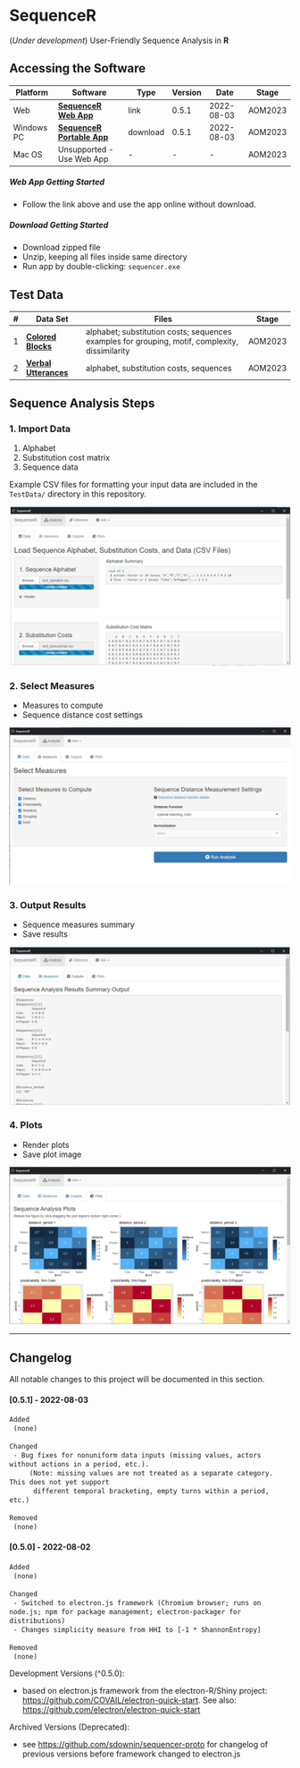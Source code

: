 **SequenceR**  
==============

(*Under development*) User-Friendly Sequence Analysis in **R**

## Accessing the Software

| Platform | Software | Type | Version | Date | Stage |
| ------- | ------- | ------- | ------- | ------- | ------- |
| Web | [**SequenceR Web App**](https://sdowning.shinyapps.io/sequencer-webhost/) | link | 0.5.1 | 2022-08-03 | AOM2023 |
| Windows PC | [**SequenceR Portable App**](https://mailmissouri-my.sharepoint.com/:u:/g/personal/sdr8y_umsystem_edu/ETPi-fSWyUZErHrDMBksKAwBRrDy34cRn4G0DZ869y2P0w?e=3G6P0X) | download | 0.5.1 | 2022-08-03 | AOM2023 |
| Mac OS | Unsupported - Use Web App | - | - | - | AOM2023 |

##### Web App Getting Started

- Follow the link above and use the app online without download.

##### Download Getting Started

- Download zipped file
- Unzip, keeping all files inside same directory
- Run app by double-clicking: `sequencer.exe`


## Test Data

| # | Data Set | Files | Stage |
| --- | ------- | ------- | ------- | 
| 1 | [**Colored Blocks**](https://mailmissouri-my.sharepoint.com/:u:/g/personal/sdr8y_umsystem_edu/EagV8GzcFpBAkWAZoApGlmkBA2_aheoK0Sjjtk1pYQy33Q?e=xJ1fNd) | alphabet; substitution costs; sequences examples for grouping, motif, complexity, dissimilarity | AOM2023 |
| 2 | [**Verbal Utterances**](https://mailmissouri-my.sharepoint.com/:u:/g/personal/sdr8y_umsystem_edu/EZV8hfckQEVKs5l2XzrDsKcBsIdSF638ioAfZ6AeBgNnrg?e=Bm6qab) | alphabet, substitution costs, sequences | AOM2023 |



## Sequence Analysis Steps

### 1. Import Data

1. Alphabet
2. Substitution cost matrix
3. Sequence data

Example CSV files for formatting your input data are included in the `TestData/` directory in this repository. 

[![](/_img/readme_analysis_data_import.png "Import data files")](#1-import-data)

### 2. Select Measures

- Measures to compute
- Sequence distance cost settings

[![](/_img/readme_analysis_measures.png "Measures")](#2-select-measures)

### 3. Output Results

- Sequence measures summary
- Save results

[![](/_img/readme_analysis_outputs.png "Outputs")](#3-output-results)

### 4. Plots

- Render plots
- Save plot image

[![](/_img/readme_analysis_plots.png "Plots")](#4-plots)



<hr>

## Changelog

All notable changes to this project will be documented in this section.

#### [0.5.1] - 2022-08-03
```
Added
 (none)

Changed
 - Bug fixes for nonuniform data inputs (missing values, actors without actions in a period, etc.). 
     (Note: missing values are not treated as a separate category. This does not yet support 
      different temporal bracketing, empty turns within a period, etc.) 

Removed
 (none)
```

#### [0.5.0] - 2022-08-02
```
Added
 (none)

Changed
 - Switched to electron.js framework (Chromium browser; runs on node.js; npm for package management; electron-packager for distributions)
 - Changes simplicity measure from HHI to [-1 * ShannonEntropy] 

Removed
 (none)
```

Development Versions (^0.5.0):
 - based on electron.js framework from the electron-R/Shiny project: https://github.com/COVAIL/electron-quick-start. See also: https://github.com/electron/electron-quick-start

Archived Versions (Deprecated): 
 - see https://github.com/sdownin/sequencer-proto for changelog of previous versions before framework changed to electron.js 

